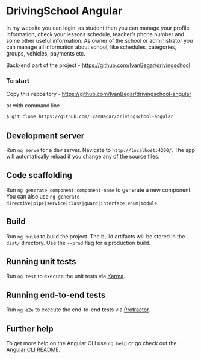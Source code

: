 # DrivingSchool Angular

In my website you can login:  as student then you can manage your profile information, check your lessons schedule, teacher’s phone number and some other useful information. 
As owner of the school or administrator you can manage all information about school, like schedules, categories, groups, vehicles, payments etc.

Back-end part of the project - https://github.com/IvanBegar/drivingschool

### To start

Copy this repository - https://github.com/IvanBegar/drivingschool-angular

or with command line

```bash
$ git clone https://github.com/IvanBegar/drivingschool-angular
```

## Development server

Run `ng serve` for a dev server. Navigate to `http://localhost:4200/`. The app will automatically reload if you change any of the source files.

## Code scaffolding

Run `ng generate component component-name` to generate a new component. You can also use `ng generate directive|pipe|service|class|guard|interface|enum|module`.

## Build

Run `ng build` to build the project. The build artifacts will be stored in the `dist/` directory. Use the `--prod` flag for a production build.

## Running unit tests

Run `ng test` to execute the unit tests via [Karma](https://karma-runner.github.io).

## Running end-to-end tests

Run `ng e2e` to execute the end-to-end tests via [Protractor](http://www.protractortest.org/).

## Further help

To get more help on the Angular CLI use `ng help` or go check out the [Angular CLI README](https://github.com/angular/angular-cli/blob/master/README.md).
